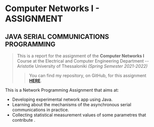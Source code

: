 # Computer Networks I - ASSIGNMENT

>

## JAVA SERIAL COMMUNICATIONS PROGRAMMING

>

> This is a report for the assignment of the **Computer Networks I** Course at the Electrical and Computer Engineering Department -- Aristotle University of Thessaloniki *(Spring Semester 2021-2022)*
>> You can find my repository, on GitHub, for this assignment [**HERE**](https://github.com/Kyparissis/Networks1-2022-Assignment).

>

This is a  Network Programming Assignment that aims at:
- Developing experimental network app using Java.
- Learning about the mechanisms of the asynchronous serial communications in practice.
- Collecting statistical measurement values of some parametres that contribute  .
